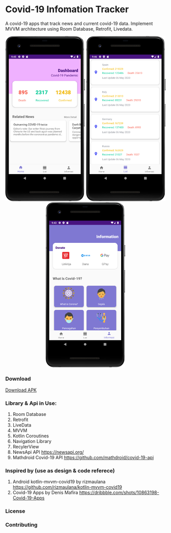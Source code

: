 # Covid-19 Infomation Tracker

A covid-19 apps that track news and current covid-19 data. Implement MVVM architecture using Room Database, Retrofit, Livedata.

<p align="center">
  <img src="https://github.com/nurrizkyimani/covid19project/blob/master/Pic/home_covid.png" width="250">
  <img src="https://github.com/nurrizkyimani/covid19project/blob/master/Pic/list_covid.png" width="250">
  <img src="https://github.com/nurrizkyimani/covid19project/blob/master/Pic/profil_device.png" width="250">
 </p>
 
### Download
[Download APK](https://drive.google.com/file/d/1m0q2A69yFnJi9cr3YVrAhZJSF_NDXzrI/view?usp=sharing)


### Library & Api in Use:
1. Room Database
2. Retrofit
3. LiveData
4. MVVM
5. Kotlin Coroutines
6. Navigation Library
7. RecylerView 
8. NewsApi API https://newsapi.org/
8. Mathdroid Covid-19 API https://github.com/mathdroid/covid-19-api

### Inspired by (use as design & code referece)
1. Android kotlin-mvvm-covid19 by rizmaulana https://github.com/rizmaulana/kotlin-mvvm-covid19
2. Covid-19 Apps by Denis Mafira https://dribbble.com/shots/10863198-Covid-19-Apps

### License

### Contributing

